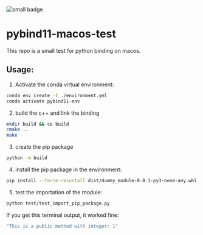 <!-- badge-placeholder -->
![small badge](https://img.shields.io/badge/pybind11%20test-passing-brightgreen)

# pybind11-macos-test

This repo is a small test for python binding on macos.

## Usage:

1) Activate the conda virtual environment: 

```bash
conda env create -f ./environment.yml
conda activate pybind11-env
```

2) build the c++ and link the binding

```bash
mkdir build && ce build
cmake ..
make
```

3) create the pip package
```bash
python -m build
```

4) install the pip package in the environment:
```bash
pip install --force-reinstall dist/dummy_module-0.0.1-py3-none-any.whl # The --force-reinstall is if you have already installed before, but doesn't cause problems if it is the first install
```

5) test the importation of the module:
```bash
python test/test_import_pip_package.py 
```

If you get this terminal output, it worked fine:
```bash
"This is a public method with integer: 1"
```